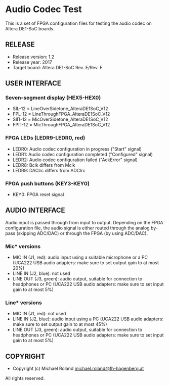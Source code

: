 # Audio Codec Test

This is a set of FPGA configuration files for testing the audio codec on
Altera DE1-SoC boards.


## RELEASE

- Release version: 1.2
- Release year: 2017
- Target board: Altera DE1-SoC Rev. E/Rev. F


## USER INTERFACE

### Seven-segment display (HEX5-HEX0)

- SIL-12 = LineOverSidetone_AlteraDE1SoC_V12
- FPL-12 = LineThroughFPGA_AlteraDE1SoC_V12
- SIΠ-12 = MicOverSidetone_AlteraDE1SoC_V12
- FPΠ-12 = MicThroughFPGA_AlteraDE1SoC_V12

### FPGA LEDs (LEDR9-LEDR0, red)

- LEDR0: Audio codec configuration in progress ("Start" signal)
- LEDR1: Audio codec configuration completed ("Configured" signal)
- LEDR2: Audio codec configuration failed ("AckError" signal)
- LEDR8: Bclk differs from Mclk
- LEDR9: DAClrc differs from ADClrc

### FPGA push buttons (KEY3-KEY0)

- KEY0: FPGA reset signal


## AUDIO INTERFACE

Audio input is passed through from input to output. Depending on the FPGA
configuration file, the audio signal is either routed through the analog
by-pass (skipping ADC/DAC) or through the FPGA (by using ADC/DAC).

### Mic* versions

- MIC IN (J1, red): audio input using a suitable microphone or a PC (UCA222 USB
  audio adapters: make sure to set output gain to at most 20%)
- LINE IN (J2, blue): not used
- LINE OUT (J3, green): audio output, suitable for connection to headphones or
  PC (UCA222 USB audio adapters: make sure to set input gain to at most 5%)

### Line* versions

- MIC IN (J1, red): not used
- LINE IN (J2, blue): audio input using a PC (UCA222 USB audio adapters: make
  sure to set output gain to at most 45%)
- LINE OUT (J3, green): audio output, suitable for connection to headphones or
  PC (UCA222 USB audio adapters: make sure to set input gain to at most 5%)


## COPYRIGHT

- Copyright (c) Michael Roland <michael.roland@fh-hagenberg.at>

All rights reserved.
